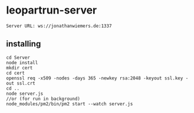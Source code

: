 # leopartrun-server

```
Server URL: ws://jonathanwiemers.de:1337
```

## installing

```
cd Server
node install
mkdir cert
cd cert
openssl req -x509 -nodes -days 365 -newkey rsa:2048 -keyout ssl.key -out ssl.crt
cd ..
node server.js
//or (for run in background)
node_modules/pm2/bin/pm2 start --watch server.js
```
